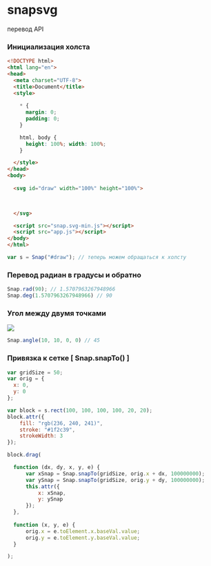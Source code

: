 # snapsvg
перевод API


### Инициализация холста

```html
<!DOCTYPE html>
<html lang="en">
<head>
  <meta charset="UTF-8">
  <title>Document</title>
  <style>
    
    * { 
      margin: 0;
      padding: 0;
    }

    html, body {
      height: 100%; width: 100%;
    }

  </style>
</head>
<body>
  
  <svg id="draw" width="100%" height="100%">
    


  </svg>

  <script src="snap.svg-min.js"></script>
  <script src="app.js"></script>
</body>
</html>
````

```javascript
var s = Snap("#draw"); // теперь можем обращаться к холсту
```

### Перевод радиан в градусы и обратно

```javascript
Snap.rad(90); // 1.5707963267948966
Snap.deg(1.5707963267948966) // 90
```

### Угол между двумя точками

<img src="https://habrastorage.org/files/a48/0cd/b9e/a480cdb9e05744788be4075af690fd5d.png"/>

```javascript
Snap.angle(10, 10, 0, 0) // 45
```

### Привязка к сетке [ Snap.snapTo() ]

```javascript
var gridSize = 50;
var orig = {
  x: 0,
  y: 0
};

var block = s.rect(100, 100, 100, 100, 20, 20);
block.attr({
    fill: "rgb(236, 240, 241)",
    stroke: "#1f2c39",
    strokeWidth: 3
});

block.drag(

  function (dx, dy, x, y, e) {
      var xSnap = Snap.snapTo(gridSize, orig.x + dx, 100000000);
      var ySnap = Snap.snapTo(gridSize, orig.y + dy, 100000000);
      this.attr({
          x: xSnap,
          y: ySnap
      });
  },
  
  function (x, y, e) {
      orig.x = e.toElement.x.baseVal.value;
      orig.y = e.toElement.y.baseVal.value;
  }

);
```